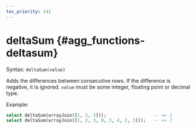 ```yaml
---
toc_priority: 141
---
```


# deltaSum {#agg_functions-deltasum}

Syntax: `deltaSum(value)`

Adds the differences between consecutive rows. If the difference is negative, it is ignored. 
`value` must be some integer, floating point or decimal type.


Example:

```sql
select deltaSum(arrayJoin([1, 2, 3]));                  -- => 2
select deltaSum(arrayJoin([1, 2, 3, 0, 3, 4, 2, 3]));   -- => 7
```

